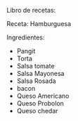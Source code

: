 Libro de recetas:

Receta: Hamburguesa

Ingredientes:

- Pangit 
- Torta 
- Salsa tomate
- Salsa Mayonesa
- Salsa Rosada
- bacon
- Queso Americano
- Queso Probolon
- Queso chedar